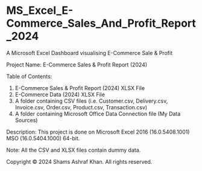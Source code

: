 # MS_Excel_E-Commerce_Sales_And_Profit_Report_2024

A Microsoft Excel Dashboard visualising E-Commerce Sale & Profit

Project Name: E-Commerce Sales & Profit Report (2024)

Table of Contents:

1. E-Commerce Sales & Profit Report (2024) XLSX File
2. E-Commerce Data (2024) XLSX File
3. A folder containing CSV files (i.e. Customer.csv, Delivery.csv, Invoice.csv, Order.csv, Product.csv, Transaction.csv)
4. A folder containing Microsoft Office Data Connection file (My Data Sources)

Description: This project is done on Microsoft Excel 2016 (16.0.5408.1001) MSO (16.0.5404.1000) 64-bit. 

Note: All the CSV and XLSX files contain dummy data.

Copyright © 2024 Shams Ashraf Khan. All rights reserved.
